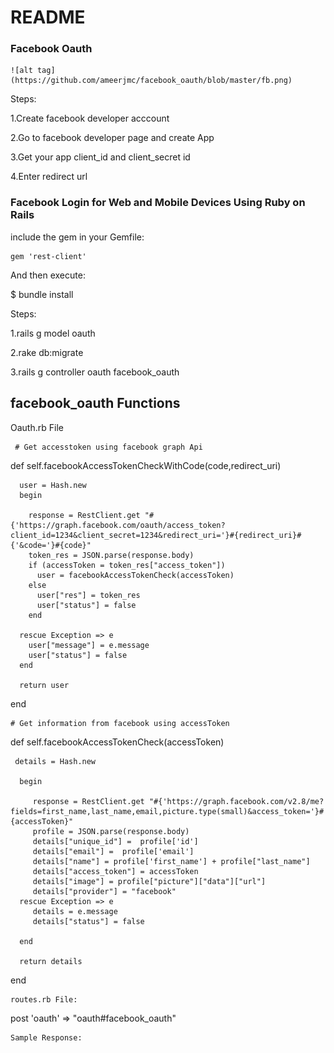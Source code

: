 # README

### Facebook Oauth
    
    ![alt tag](https://github.com/ameerjmc/facebook_oauth/blob/master/fb.png)

Steps:

1.Create facebook developer acccount

2.Go to facebook developer page and create App

3.Get your app client_id and client_secret id

4.Enter redirect url



### Facebook Login for Web and Mobile Devices Using Ruby on Rails

include the gem in your Gemfile:

<body>

    gem 'rest-client'
    
</body>


And then execute:

 $ bundle install
   
Steps:

1.rails g model oauth

2.rake db:migrate

3.rails g controller oauth facebook_oauth


## facebook_oauth Functions

 Oauth.rb File

<body>

	 # Get accesstoken using facebook graph Api
  def self.facebookAccessTokenCheckWithCode(code,redirect_uri)
     
      user = Hash.new
      begin
        
        response = RestClient.get "#{'https://graph.facebook.com/oauth/access_token?     client_id=1234&client_secret=1234&redirect_uri='}#{redirect_uri}#{'&code='}#{code}"
        token_res = JSON.parse(response.body)
        if (accessToken = token_res["access_token"])
          user = facebookAccessTokenCheck(accessToken)
        else
          user["res"] = token_res
          user["status"] = false
        end
        
      rescue Exception => e
        user["message"] = e.message
        user["status"] = false
      end
      
      return user
  
  end
  
    # Get information from facebook using accessToken
  def self.facebookAccessTokenCheck(accessToken)
     
     details = Hash.new
      
      begin
         
         response = RestClient.get "#{'https://graph.facebook.com/v2.8/me?fields=first_name,last_name,email,picture.type(small)&access_token='}#{accessToken}"
         profile = JSON.parse(response.body)
         details["unique_id"] =  profile['id']
         details["email"] =  profile['email']
         details["name"] = profile['first_name'] + profile["last_name"]
         details["access_token"] = accessToken
         details["image"] = profile["picture"]["data"]["url"]
         details["provider"] = "facebook"
      rescue Exception => e
         details = e.message
         details["status"] = false

      end
      
      return details
  
  end 

</body>

    routes.rb File:

<body>

  post 'oauth' => "oauth#facebook_oauth"
  
</body>


    Sample Response:







	





